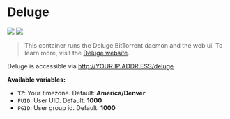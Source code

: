 # Deluge


[![](https://images.microbadger.com/badges/image/swerpbox/deluge.svg)](https://microbadger.com/images/swerpbox/deluge "SwerpBox Deluge") [![](https://images.microbadger.com/badges/version/swerpbox/deluge.svg)](https://microbadger.com/images/swerpbox/deluge "SwerpBox Deluge")

> This container runs the Deluge BitTorrent daemon and the web ui. To learn more, visit the [Deluge website](http://deluge-torrent.org).

Deluge is accessible via http://YOUR.IP.ADDR.ESS/deluge

**Available variables:**

- `TZ`: Your timezone. Default: **America/Denver**
- `PUID`: User UID. Default: **1000**
- `PGID`: User group id. Default: **1000**
